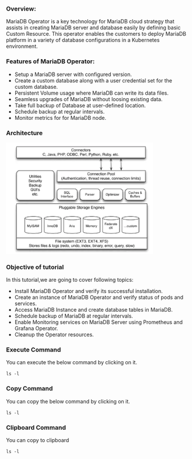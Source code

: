 ### Overview:

MariaDB Operator is a key technology for MariaDB cloud strategy that assists in creating MariaDB server and database easily by defining basic Custom Resource. This operator enables the customers to deploy MariaDB platform in a variety of database configurations in a Kubernetes environment. 

### Features of MariaDB Operator:

- Setup a MariaDB server with configured version.
- Create a custom database along with a user credential set for the custom database.
- Persistent Volume usage where MariaDB can write its data files.
- Seamless upgrades of MariaDB without loosing existing data.
- Take full backup of Database at user-defined location.
- Schedule backup at regular intervals.
- Monitor metrics for for MariaDB node.

### Architecture

![arch](../_images/maria-arch.png)


### Objective of tutorial

In this tutorial,we are going to cover following topics:

- Install MariaDB Operator and verify its successful installation.
- Create an instance of MariaDB Operator and verify status of pods and services.
- Access MariaDB Instance and create database tables in MariaDB.
- Schedule backup of MariaDB at regular intervals.
- Enable Monitoring services on MariaDB Server using Prometheus and Grafana Operator.
- Cleanup the Operator resources.


### Execute Command

You can execute the below command by clicking on it.

```execue
ls -l
```

### Copy Command

You can copy the below command by clicking on it.

```copy
ls -l
```

### Clipboard Command

You can copy to clipboard

```clipboard
ls -l
```
